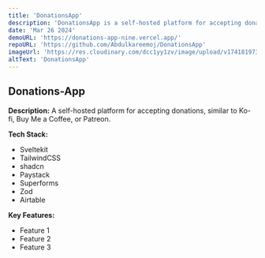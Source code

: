 ```yaml
---
title: 'DonationsApp'
description: 'DonationsApp is a self-hosted platform for accepting donations, similar to Ko-fi, Buy Me a Coffee, or Patreon.'
date: 'Mar 26 2024'
demoURL: 'https://donations-app-nine.vercel.app/'
repoURL: 'https://github.com/Abdulkareemoj/DonationsApp'
imageUrl: 'https://res.cloudinary.com/dcc1yy1zv/image/upload/v1741819732/www/nvwuz8zdhp3leprfdcy6.jpg'
altText: 'DonationsApp'
---
```


## Donations-App

**Description:** A self-hosted platform for accepting donations, similar to Ko-fi, Buy Me a Coffee, or Patreon.

**Tech Stack:**

- Sveltekit
- TailwindCSS
- shadcn
- Paystack
- Superforms
- Zod
- Airtable

**Key Features:**

- Feature 1
- Feature 2
- Feature 3
